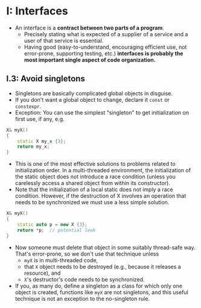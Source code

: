 # I: Interfaces
- An interface is a **contract between two parts of a program**.
  - Precisely stating what is expected of a supplier of a service and a user of that service is essential.
  - Having good (easy-to-understand, encouraging efficient use, not error-prone, supporting testing, etc.) **interfaces is probably the most important single aspect of code organization.**



## I.3: Avoid singletons
- Singletons are basically complicated global objects in disguise.
- If you don't want a global object to change, declare it `const` or `constexpr`.
- Exception: You can use the simplest "singleton" to get initialization on first use, if any, e.g.
```cpp
X& myX()
{
    static X my_x {3};
    return my_x;
}
```
- This is one of the most effective solutions to problems related to initialization order. In a multi-threaded environment, the initialization of the static object does not introduce a race condition (unless you carelessly access a shared object from within its constructor).
- Note that the initialization of a local static does not imply a race condition. However, if the destruction of X involves an operation that needs to be synchronized we must use a less simple solution.
```cpp
X& myX()
{
    static auto p = new X {3};
    return *p;  // potential leak
}
```
- Now someone must delete that object in some suitably thread-safe way. That's error-prone, so we don't use that technique unless
  - `myX` is in multi-threaded code,
  - that `X` object needs to be destroyed (e.g., because it releases a resource), and
  - `X`'s destructor's code needs to be synchronized.
- If you, as many do, define a singleton as a class for which only one object is created, functions like `myX` are not singletons, and this useful technique is not an exception to the no-singleton rule.

